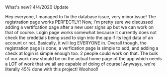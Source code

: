 What's new? 4/4/2020 Update


Hey everyone, I managed to fix the database issue, very minor issue! The registration page works PERFECTLY! Now, I'm pretty sure we discussed adding a vertifcation page after a new user signs up but we can work on that of course. Login page works somewhat because it currently does not check the credetials being used to sign into the app if its legit data of an account or not. Basically, it will log EVERYONE in. Overall though, the registration page is done, a verfication page is simple to add, and adding a check at login is simple enough too. 2 people could work on that. The bulk of our work now should be on the actual home page of the app which needs a LOT of work that we all are capable of doing of course! Anyways, we're literally 45% done with this project! Woohoo!!


